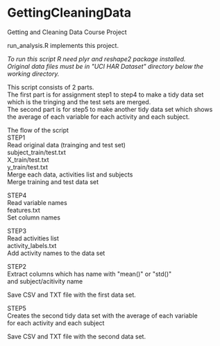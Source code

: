 GettingCleaningData
===================
Getting and Cleaning Data Course Project

run_analysis.R implements this project.

*To run this script R need plyr and reshape2 package installed.*  
*Original data files must be in "UCI HAR Dataset" directory below 
the working directory.*  

This script consists of 2 parts.  
The first part is for assignment step1 to step4 to make a tidy data set  
which is the tringing and the test sets are merged.  
The second part is for step5 to make another tidy data set which shows   
the average of each variable for each activity and each subject.   

The flow of the script  
STEP1   
        Read original data (trainging and test set)  
                subject_train/test.txt  
                X_train/test.txt  
                y_train/test.txt  
        Merge each data, activities list and subjects  
        Merge training and test data set   
        
STEP4  
        Read variable names  
                features.txt  
        Set column names   

STEP3  
        Read activities list  
                activity_labels.txt  
        Add activity names to the data set  

STEP2    
        Extract columns which has name with "mean()" or "std()"  
                and subject/acitivity name  
        
Save CSV and TXT file with the first data set.  

STEP5  
        Creates the second tidy data set with the average of each variable   
        for each activity and each subject  

Save CSV and TXT file with the second data set.  
